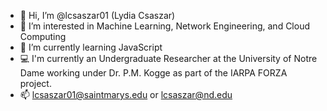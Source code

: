 - 👋 Hi, I’m @lcsaszar01 (Lydia Csaszar)
- 👀 I’m interested in Machine Learning, Network Engineering, and Cloud Computing
- 🌱 I’m currently learning JavaScript
- 💻 I'm currently an Undergraduate Researcher at the University of Notre Dame working under Dr. P.M. Kogge as part of the IARPA FORZA project. 
- 📫 lcsaszar01@saintmarys.edu or lcsaszar@nd.edu

<!---
lcsaszar01/lcsaszar01 is a ✨ special ✨ repository because its `README.md` (this file) appears on your GitHub profile.
You can click the Preview link to take a look at your changes.
--->
